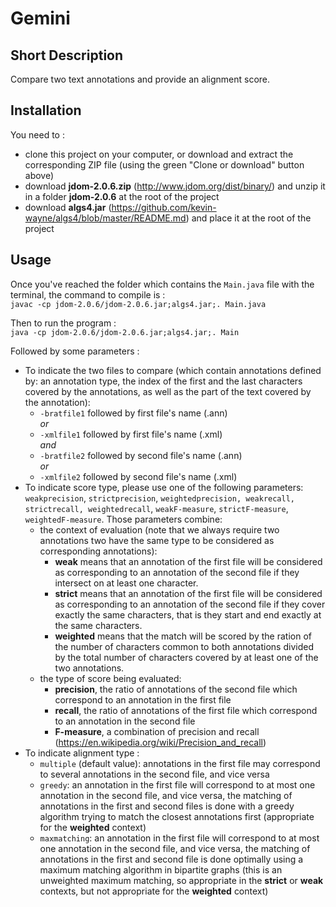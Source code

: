 # Gemini

## Short Description

Compare two text annotations and provide an alignment score.

## Installation

You need to :  
* clone this project on your computer, or download and extract the corresponding ZIP file (using the green "Clone or download" button above)
* download __jdom-2.0.6.zip__ (http://www.jdom.org/dist/binary/) and unzip it in a folder __jdom-2.0.6__ at the root of the project
* download __algs4.jar__ (https://github.com/kevin-wayne/algs4/blob/master/README.md) and place it at the root of the project 

## Usage

Once you've reached the folder which contains the `Main.java` file with the terminal, the command to compile is :  
`javac -cp jdom-2.0.6/jdom-2.0.6.jar;algs4.jar;. Main.java`  
  
Then to run the program :  
`java -cp jdom-2.0.6/jdom-2.0.6.jar;algs4.jar;. Main`  
  
Followed by some parameters :  
* To indicate the two files to compare (which contain annotations defined by: an annotation type, the index of the first and the last characters covered by the annotations, as well as the part of the text covered by the annotation):
   * `-bratfile1` followed by first file's name (.ann)  
   *or*
   * `-xmlfile1` followed by first file's name (.xml)  
   *and*
   * `-bratfile2` followed by second file's name (.ann)  
   *or*
   * `-xmlfile2` followed by second file's name (.xml)
* To indicate score type, please use one of the following parameters: `weakprecision`, `strictprecision`, `weightedprecision, weakrecall, strictrecall, weightedrecall`, `weakF-measure`, `strictF-measure`, `weightedF-measure`. Those parameters combine:
   * the context of evaluation (note that we always require two annotations two have the same type to be considered as corresponding annotations):
      * __weak__ means that an annotation of the first file will be considered as corresponding to an annotation of the second file if they intersect on at least one character.
      * __strict__ means that an annotation of the first file will be considered as corresponding to an annotation of the second file if they cover exactly the same characters, that is they start and end exactly at the same characters.
      * __weighted__ means that the match will be scored by the ration of the number of characters common to both annotations divided by the total number of characters covered by at least one of the two annotations.
   * the type of score being evaluated:
      * __precision__, the ratio of annotations of the second file which correspond to an annotation in the first file
      * __recall__, the ratio of annotations of the first file which correspond to an annotation in the second file
      * __F-measure__, a combination of precision and recall (https://en.wikipedia.org/wiki/Precision_and_recall)
* To indicate alignment type :
   * `multiple` (default value): annotations in the first file may correspond to several annotations in the second file, and vice versa
   * `greedy`: an annotation in the first file will correspond to at most one annotation in the second file, and vice versa, the matching of annotations in the first and second files is done with a greedy algorithm trying to match the closest annotations first (appropriate for the __weighted__ context)
   * `maxmatching`: an annotation in the first file will correspond to at most one annotation in the second file, and vice versa, the matching of annotations in the first and second file is done optimally using a maximum matching algorithm in bipartite graphs (this is an unweighted maximum matching, so appropriate in the __strict__ or __weak__ contexts, but not appropriate for the __weighted__ context)
